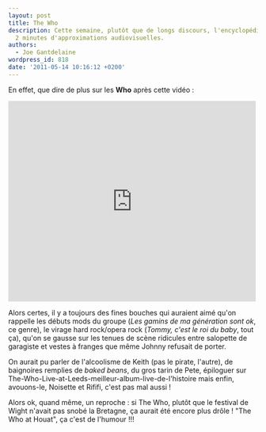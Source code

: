 ```yaml
---
layout: post
title: The Who
description: Cette semaine, plutôt que de longs discours, l'encyclopédie vous propose
  2 minutes d'approximations audiovisuelles.
authors:
  - Joe Gantdelaine
wordpress_id: 818
date: '2011-05-14 10:16:12 +0200'
---
```

En effet, que dire de plus sur les __Who__ après cette vidéo :

<iframe width="500" height="405" src="http://www.youtube.com/embed/BlXjIg4fH74" frameborder="0" allowfullscreen></iframe>

Alors certes, il y a toujours des fines bouches qui auraient aimé qu'on rappelle les débuts mods du groupe (*Les gamins de ma génération sont ok*, ce genre), le virage hard rock/opera rock (*Tommy, c'est le roi du baby*, tout ça), qu'on se gausse sur les tenues de scène ridicules entre salopette de garagiste et vestes à franges que même Johnny refusait de porter.

On aurait pu parler de l'alcoolisme de Keith (pas le pirate, l'autre), de baignoires remplies de *baked beans*, du gros tarin de Pete, épiloguer sur The-Who-Live-at-Leeds-meilleur-album-live-de-l'histoire mais enfin, avouons-le, Noisette et Rififi, c'est pas mal aussi !

Alors ok, quand même, un reproche : si The Who, plutôt que le festival de Wight n'avait pas snobé la Bretagne, ça aurait été encore plus drôle ! "The Who at Houat", ça c'est de l'humour !!!
